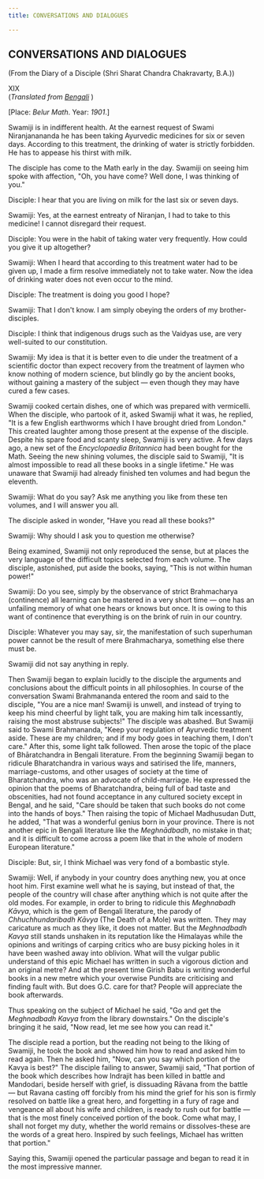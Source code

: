 ```yaml
---
title: CONVERSATIONS AND DIALOGUES

---
```





  

## CONVERSATIONS AND DIALOGUES

(From the Diary of a Disciple (Shri Sharat Chandra Chakravarty, B.A.))

XIX  
(*Translated from [Bengali](swami_shishya_36e7_19.pdf)* )

\[Place: *Belur Math*. Year: *1901*.\]

Swamiji is in indifferent health. At the earnest request of Swami
Niranjanananda he has been taking Ayurvedic medicines for six or seven
days. According to this treatment, the drinking of water is strictly
forbidden. He has to appease his thirst with milk.

The disciple has come to the Math early in the day. Swamiji on seeing
him spoke with affection, "Oh, you have come? Well done, I was thinking
of you."

Disciple: I hear that you are living on milk for the last six or seven
days.

Swamiji: Yes, at the earnest entreaty of Niranjan, I had to take to this
medicine! I cannot disregard their request.

Disciple: You were in the habit of taking water very frequently. How
could you give it up altogether?

Swamiji: When I heard that according to this treatment water had to be
given up, I made a firm resolve immediately not to take water. Now the
idea of drinking water does not even occur to the mind.

Disciple: The treatment is doing you good I hope?

Swamiji: That I don't know. I am simply obeying the orders of my
brother-disciples.

Disciple: I think that indigenous drugs such as the Vaidyas use, are
very well-suited to our constitution.

Swamiji: My idea is that it is better even to die under the treatment of
a scientific doctor than expect recovery from the treatment of laymen
who know nothing of modern science, but blindly go by the ancient books,
without gaining a mastery of the subject — even though they may have
cured a few cases.

Swamiji cooked certain dishes, one of which was prepared with
vermicelli. When the disciple, who partook of it, asked Swamiji what it
was, he replied, "It is a few English earthworms which I have brought
dried from London." This created laughter among those present at the
expense of the disciple. Despite his spare food and scanty sleep,
Swamiji is very active. A few days ago, a new set of the *Encyclopaedia
Britannica* had been bought for the Math. Seeing the new shining
volumes, the disciple said to Swamiji, "It is almost impossible to read
all these books in a single lifetime." He was unaware that Swamiji had
already finished ten volumes and had begun the eleventh.

Swamiji: What do you say? Ask me anything you like from these ten
volumes, and I will answer you all.

The disciple asked in wonder, "Have you read all these books?"

Swamiji: Why should I ask you to question me otherwise?

Being examined, Swamiji not only reproduced the sense, but at places the
very language of the difficult topics selected from each volume. The
disciple, astonished, put aside the books, saying, "This is not within
human power!"

Swamiji: Do you see, simply by the observance of strict Brahmacharya
(continence) all learning can be mastered in a very short time — one has
an unfailing memory of what one hears or knows but once. It is owing to
this want of continence that everything is on the brink of ruin in our
country.

Disciple: Whatever you may say, sir, the manifestation of such
superhuman power cannot be the result of mere Brahmacharya, something
else there must be.

Swamiji did not say anything in reply.

Then Swamiji began to explain lucidly to the disciple the arguments and
conclusions about the difficult points in all philosophies. In course of
the conversation Swami Brahmananda entered the room and said to the
disciple, "You are a nice man! Swamiji is unwell, and instead of trying
to keep his mind cheerful by light talk, you are making him talk
incessantly, raising the most abstruse subjects!" The disciple was
abashed. But Swamiji said to Swami Brahmananda, "Keep your regulation of
Ayurvedic treatment aside. These are my children; and if my body goes in
teaching them, I don't care." After this, some light talk followed. Then
arose the topic of the place of Bhāratchandra in Bengali literature.
From the beginning Swamiji began to ridicule Bharatchandra in various
ways and satirised the life, manners, marriage-customs, and other usages
of society at the time of Bharatchandra, who was an advocate of
child-marriage. He expressed the opinion that the poems of
Bharatchandra, being full of bad taste and obscenities, had not found
acceptance in any cultured society except in Bengal, and he said, "Care
should be taken that such books do not come into the hands of boys."
Then raising the topic of Michael Madhusudan Dutt, he added, "That was a
wonderful genius born in your province. There is not another epic in
Bengali literature like the *Meghnādbadh*, no mistake in that; and it is
difficult to come across a poem like that in the whole of modern
European literature."

Disciple: But, sir, I think Michael was very fond of a bombastic style.

Swamiji: Well, if anybody in your country does anything new, you at once
hoot him. First examine well what he is saying, but instead of that, the
people of the country will chase after anything which is not quite after
the old modes. For example, in order to bring to ridicule this
*Meghnabadh Kāvya*, which is the gem of Bengali literature, the parody
of *Chhuchhundaribadh Kāvya* (The Death of a Mole) was written. They may
caricature as much as they like, it does not matter. But the
*Meghnadbadh Kavya* still stands unshaken in its reputation like the
Himalayas while the opinions and writings of carping critics who are
busy picking holes in it have been washed away into oblivion. What will
the vulgar public understand of this epic Michael has written in such a
vigorous diction and an original metre? And at the present time Girish
Babu is writing wonderful books in a new metre which your overwise
Pundits are criticising and finding fault with. But does G.C. care for
that? People will appreciate the book afterwards.

Thus speaking on the subject of Michael he said, "Go and get the
*Meghnadbadh Kavya* from the library downstairs." On the disciple's
bringing it he said, "Now read, let me see how you can read it."

The disciple read a portion, but the reading not being to the liking of
Swamiji, he took the book and showed him how to read and asked him to
read again. Then he asked him, "Now, can you say which portion of the
Kavya is best?" The disciple failing to answer, Swamiji said, "That
portion of the book which describes how Indrajit has been killed in
battle and Mandodari, beside herself with grief, is dissuading Rāvana
from the battle — but Ravana casting off forcibly from his mind the
grief for his son is firmly resolved on battle like a great hero, and
forgetting in a fury of rage and vengeance all about his wife and
children, is ready to rush out for battle — that is the most finely
conceived portion of the book. Come what may, I shall not forget my
duty, whether the world remains or dissolves-these are the words of a
great hero. Inspired by such feelings, Michael has written that
portion."

Saying this, Swamiji opened the particular passage and began to read it
in the most impressive manner.


